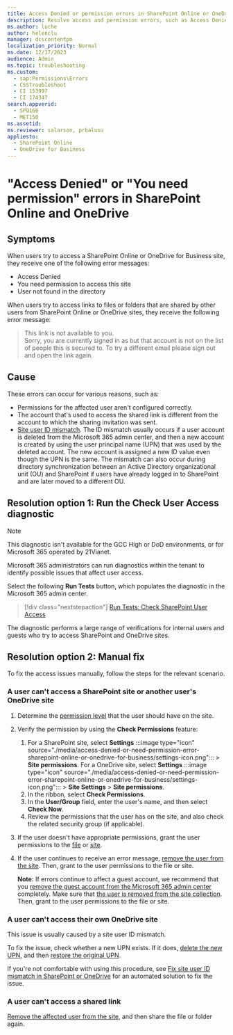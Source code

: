 ```yaml
---
title: Access Denied or permission errors in SharePoint Online or OneDrive
description: Resolve access and permission errors, such as Access Denied, You need permission to access this site, User not found in the directory, or This link is not available to you.
ms.author: luche
author: helenclu
manager: dcscontentpm
localization_priority: Normal
ms.date: 12/17/2023
audience: Admin
ms.topic: troubleshooting
ms.custom: 
  - sap:Permissions\Errors
  - CSSTroubleshoot
  - CI 153997
  - CI 174347
search.appverid: 
  - SPO160
  - MET150
ms.assetid: 
ms.reviewer: salarson, prbalusu
appliesto: 
  - SharePoint Online
  - OneDrive for Business
---
```


# "Access Denied" or "You need permission" errors in SharePoint Online and OneDrive

## Symptoms

When users try to access a SharePoint Online or OneDrive for Business site, they receive one of the following error messages:

- Access Denied
- You need permission to access this site
- User not found in the directory

When users try to access links to files or folders that are shared by other users from SharePoint Online or OneDrive sites, they receive the following error message:

> This link is not available to you.  
> Sorry, you are currently signed in as but that account is not on the list of people this is secured to. To try a different email please sign out and open the link again.

## Cause

These errors can occur for various reasons, such as:

- Permissions for the affected user aren't configured correctly.
- The account that's used to access the shared link is different from the account to which the sharing invitation was sent.
- [Site user ID mismatch](../sharing-and-permissions/fix-site-user-id-mismatch.md). The ID mismatch usually occurs if a user account is deleted from the Microsoft 365 admin center, and then a new account is created by using the user principal name (UPN) that was used by the deleted account. The new account is assigned a new ID value even though the UPN is the same. The mismatch can also occur during directory synchronization between an Active Directory organizational unit (OU) and SharePoint if users have already logged in to SharePoint and are later moved to a different OU.

## Resolution option 1: Run the Check User Access diagnostic

> [!NOTE]
> This diagnostic isn't available for the GCC High or DoD environments, or for Microsoft 365 operated by 21Vianet.

Microsoft 365 administrators can run diagnostics within the tenant to identify possible issues that affect user access.

Select the following **Run Tests** button, which populates the diagnostic in the Microsoft 365 admin center.

> [!div class="nextstepaction"]
> [Run Tests: Check SharePoint User Access](https://aka.ms/PillarCheckUserAccess)

The diagnostic performs a large range of verifications for internal users and guests who try to access SharePoint and OneDrive sites.

## Resolution option 2: Manual fix

To fix the access issues manually, follow the steps for the relevant scenario.

### A user can't access a SharePoint site or another user's OneDrive site

1. Determine the [permission level](/sharepoint/understanding-permission-levels) that the user should have on the site.
1. Verify the permission by using the **Check Permissions** feature:

   1. For a SharePoint site, select **Settings** :::image type="icon" source="./media/access-denied-or-need-permission-error-sharepoint-online-or-onedrive-for-business/settings-icon.png"::: > **Site permissions**. For a OneDrive site, select **Settings** :::image type="icon" source="./media/access-denied-or-need-permission-error-sharepoint-online-or-onedrive-for-business/settings-icon.png"::: > **Site Settings** > **Site permissions**.
   1. In the ribbon, select **Check Permissions**.
   1. In the **User/Group** field, enter the user's name, and then select **Check Now**.
   1. Review the permissions that the user has on the site, and also check the related security group (if applicable).
1. If the user doesn't have appropriate permissions, grant the user permissions to the [file](https://support.office.com/article/1fe37332-0f9a-4719-970e-d2578da4941c) or [site](https://support.office.com/article/958771a8-d041-4eb8-b51c-afea2eae3658).
1. If the user continues to receive an error message, [remove the user from the site](/sharepoint/remove-users#site-by-site-in-sharepoint). Then, grant to the user permissions to the file or site.

   **Note:** If errors continue to affect a guest account, we recommend that you [remove the guest account from the Microsoft 365 admin center](/sharepoint/remove-users#delete-a-guest-from-the-microsoft-365-admin-center) completely. Make sure that [the user is removed from the site collection](/sharepoint/remove-users#site-by-site-in-sharepoint). Then, grant to the user permissions to the file or site.  

### A user can't access their own OneDrive site

This issue is usually caused by a site user ID mismatch. 

To fix the issue, check whether a new UPN exists. If it does, [delete the new UPN](/azure/active-directory/fundamentals/add-users-azure-active-directory#delete-a-user), and then [restore the original UPN](/azure/active-directory/fundamentals/active-directory-users-restore).

If you're not comfortable with using this procedure, see [Fix site user ID mismatch in SharePoint or OneDrive](../sharing-and-permissions/fix-site-user-id-mismatch.md) for an automated solution to fix the issue. 

### A user can't access a shared link

[Remove the affected user from the site](/sharepoint/remove-users), and then share the file or folder again.
